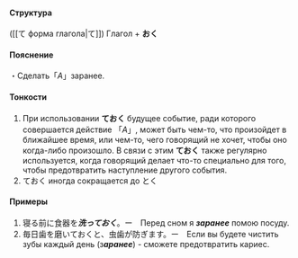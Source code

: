 #### Структура
([[て форма глагола|て]]) Глагол + **おく**
#### Пояснение
・Сделать「*A*」заранее.
#### Тонкости
1. При использовании **ておく** будущее событие, ради которого совершается действие 「*A*」, может быть чем-то, что произойдет в ближайшее время, или чем-то, чего говорящий не хочет, чтобы оно когда-либо произошло. В связи с этим **ておく** также регулярно используется, когда говорящий делает что-то специально для того, чтобы предотвратить наступление другого события.
2. ておく иногда сокращается до とく
#### Примеры
1. 寝る前に食器を***洗っておく***。ー　Перед сном я ***заранее*** помою посуду.
2. 毎日歯を磨いておくと、虫歯が防ぎます。ー　Если вы будете чистить зубы каждый день (з***аранее***) - сможете предотвратить кариес.